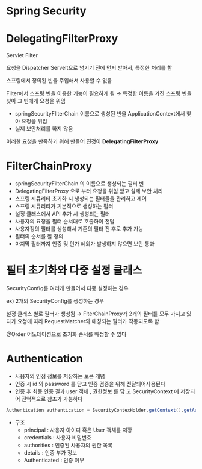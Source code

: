 # Spring Security

# DelegatingFilterProxy

Servlet Filter

요청을 Dispatcher Servelt으로 넘기기 전에 먼저 받아서, 특정한 처리를 함

스프링에서 정의된 빈을 주입해서 사용할 수 없음

Filter에서 스프링 빈을 이용한 기능이 필요하게 됨 → 특정한 이름을 가진 스프링 빈을 찾아 그 빈에게 요청을 위임

- springSecurityFIlterChain 이름으로 생성된 빈을 ApplicationContext에서 찾아 요청을 위임
- 실제 보안처리를 하지 않음

이러한 요청을 만족하기 위해 만들어 진것이 **DelegatingFilterProxy**

# FilterChainProxy

- springSecurityFilterChain 의 이름으로 생성되는 필터 빈
- DelegatingFilterProxy 으로 부터 요청을 위임 받고 실제 보안 처리
- 스프링 시큐리티 초기화 시 생성되는 필터들을 관리하고 제어
- 스프링 시큐리티가 기본적으로 생성하는 필터
- 설정 클래스에서 API 추가 시 생성되는 필터
- 사용자의 요청을 필터 순서대로 호출하여 전달
- 사용자정의 필터를 생성해서 기존의 필터 전 후로 추가 가능
- 필터의 순서를 잘 정의
- 마지막 필터까지 인증 및 인가 예외가 발생하지 않으면 보안 통과

# 필터 초기화와 다중 설정 클래스

SecurityConfig를 여러개 만들어서 다중 설정하는 경우

ex) 2개의 SecurityConfig를 생성하는 경우

설정 클래스 별로 필터가 생성됨 → FiterChainProxy가 2개의 필터를 모두 가지고 있다가 요청에 따라 RequestMatcher와 매칭되는 필터가 작동되도록 함

@Order 어노테이션으로 초기화 순서를 배정할 수 있다

# Authentication

- 사용자의 인정 정보를 저장하는 토큰 개념
- 인증 시 id 와 password 를 담고 인증 검증을 위해 전달되어사용된다
- 인증 후 최종 인증 결과 user 객체 , 권한정보 를 담 고 SecurityContext 에 저장되어 전역적으로 참조가 가능하다

```java
Authentication authentication = SecurityContexHolder.getContext().getAuthentication()
```

- 구조
    - principal : 사용자 아이디 혹은 User 객체를 저장
    - credentials : 사용자 비밀번호
    - authorities : 인증된 사용자의 권한 목록
    - details : 인증 부가 정보
    - Authenticated : 인증 여부